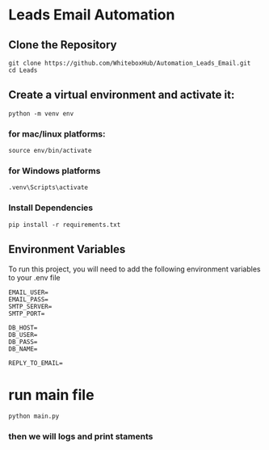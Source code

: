 # Leads Email Automation

## Clone the Repository

```
git clone https://github.com/WhiteboxHub/Automation_Leads_Email.git
cd Leads
```

## Create a virtual environment and activate it:
```
python -m venv env
```
    
### for mac/linux platforms:  
```
source env/bin/activate
```

### for Windows platforms   
```
.venv\Scripts\activate

```

### Install Dependencies

``` 
pip install -r requirements.txt

```


   
## Environment Variables
To run this project, you will need to add the following environment variables to your .env file

```
EMAIL_USER=
EMAIL_PASS=
SMTP_SERVER=
SMTP_PORT=

DB_HOST=
DB_USER=
DB_PASS=
DB_NAME=

REPLY_TO_EMAIL=
```


# run main file 
```
python main.py

```
### then we will logs and print staments
